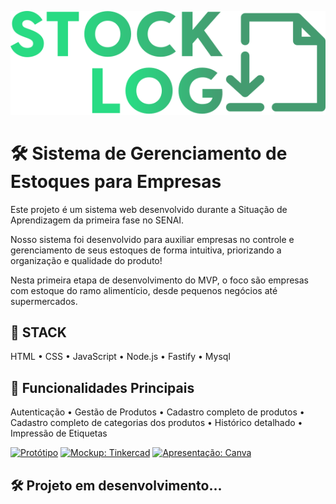 
![LOGO](./src/assets/imgs/home/img/logo.svg)

# **🛠️ Sistema de Gerenciamento de Estoques para Empresas**

Este projeto é um sistema web desenvolvido durante a Situação de Aprendizagem da primeira fase no SENAI.

Nosso sistema foi desenvolvido para auxiliar empresas no controle e gerenciamento de seus estoques de forma intuitiva, priorizando a organização e qualidade do produto! 

Nesta primeira etapa de desenvolvimento do MVP, o foco são empresas com estoque do ramo alimentício, desde pequenos negócios até supermercados.


## **🔧 STACK**

   HTML
 • CSS
 • JavaScript
 • Node.js
 • Fastify
 • Mysql

## **🔐 Funcionalidades Principais**

   Autenticação
 • Gestão de Produtos
 • Cadastro completo de produtos
 • Cadastro completo de categorias dos produtos
 • Histórico detalhado
 • Impressão de Etiquetas

[![Protótipo](https://img.shields.io/badge/Protótipo-Figma-489d73?style=for-the-badge&logo=figma&logoColor=white)](https://www.figma.com/proto/8iVRFvjGa4sSILBWdoOFfq/Prot%C3%B3tipo-StockLog?node-id=451-11&t=3Yrd8EhhABjQPwoB-1&starting-point-node-id=441%3A11&scaling=contain&content-scaling=fixed)
[![Mockup: Tinkercad](https://img.shields.io/badge/Mockup-Tinkercad-28DB83?style=for-the-badge&logo=tinkercad&logoColor=white)]((https://www.tinkercad.com/things/61oBALlrOC5-exquisite-vihelmo-migelo))
[![Apresentação: Canva](https://img.shields.io/badge/Apresentação-Canva-8bd8ca?style=for-the-badge&logo=canva&logoColor=white&labelColor=555555&color=8bd8ca)]([https://www.canva.com/](https://www.canva.com/design/DAGstuFRWos/v12iUfONK2lmzRhtirUuGQ/view?utm_content=DAGstuFRWos&utm_campaign=designshare&utm_medium=link2&utm_source=uniquelinks&utlId=hd3c6b17432))

## 🛠️ Projeto em desenvolvimento...
